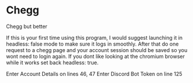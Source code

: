 # Chegg
 Chegg but better


 If this is your first time using this program, I would suggest launching it in headless: false mode to make sure it logs in smoothly. After that do one request to a chegg page and your account session should be saved so you wont need to login again. If you dont like looking at the chromium browser while it works set back headless: true.

 Enter Account Details on lines 46, 47
 Enter Discord Bot Token on line 125

